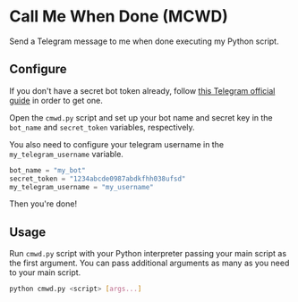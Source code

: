 # Call Me When Done (MCWD)
Send a Telegram message to me when done executing my Python script.

## Configure
If you don't have a secret bot token already, follow [this Telegram official guide](https://core.telegram.org/bots#6-botfather) in order to get one.

Open the `cmwd.py` script and set up your bot name and secret key in the `bot_name` and `secret_token` variables, respectively.

You also need to configure your telegram username in the `my_telegram_username` variable.

```python
bot_name = "my_bot"
secret_token = "1234abcde0987abdkfhh038ufsd"
my_telegram_username = "my_username"
```

Then you're done!

## Usage
Run `cmwd.py` script with your Python interpreter passing your main script as the first argument. You can pass additional arguments as many as you need to your main script.
```bash
python cmwd.py <script> [args...]
```
